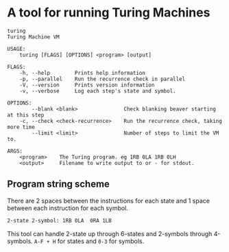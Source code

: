 # A tool for running Turing Machines

```
turing 
Turing Machine VM

USAGE:
    turing [FLAGS] [OPTIONS] <program> [output]

FLAGS:
    -h, --help        Prints help information
    -p, --parallel    Run the recurrence check in parallel
    -V, --version     Prints version information
    -v, --verbose     Log each step's state and symbol.

OPTIONS:
        --blank <blank>               Check blanking beaver starting at this step
    -c, --check <check-recurrence>    Run the recurrence check, taking more time
        --limit <limit>               Number of steps to limit the VM to.

ARGS:
    <program>    The Turing program. eg 1RB 0LA 1RB 0LH
    <output>     Filename to write output to or - for stdout.
```

## Program string scheme
There are 2 spaces between the instructions for each state and 1 space between each instruction for each symbol.

```bash
2-state 2-symbol: 1RB 0LA  0RA 1LB
```

This tool can handle 2-state up through 6-states and 2-symbols through 4-symbols.
`A-F + H` for states and `0-3` for symbols.
